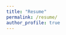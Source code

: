 ```yaml
---
title: "Resume"
permalink: /resume/
author_profile: true
---
```


<embed width="100%" height="100%" name="plugin" id="plugin" src="" type="application/pdf" internalinstanceid="3">
